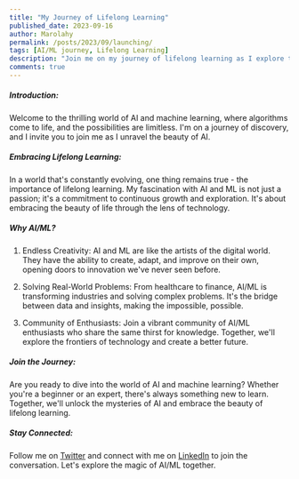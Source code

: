 ```yaml
---
title: "My Journey of Lifelong Learning"
published_date: 2023-09-16
author: Marolahy
permalink: /posts/2023/09/launching/
tags: [AI/ML journey, Lifelong Learning]
description: "Join me on my journey of lifelong learning as I explore the world of AI and machine learning. Discover the endless creativity of AI/ML, how it's solving real-world problems, and the vibrant community of enthusiasts behind it."
comments: true
---
```


##### **Introduction:**
Welcome to the thrilling world of AI and machine learning, where algorithms come to life, and the possibilities are limitless. I'm on a journey of discovery, and I invite you to join me as I unravel the beauty of AI.

##### Embracing Lifelong Learning:

In a world that's constantly evolving, one thing remains true - the importance of lifelong learning. My fascination with AI and ML is not just a passion; it's a commitment to continuous growth and exploration. It's about embracing the beauty of life through the lens of technology.

##### Why AI/ML?

1. Endless Creativity:
AI and ML are like the artists of the digital world. They have the ability to create, adapt, and improve on their own, opening doors to innovation we've never seen before.

2. Solving Real-World Problems:
From healthcare to finance, AI/ML is transforming industries and solving complex problems. It's the bridge between data and insights, making the impossible, possible.

3. Community of Enthusiasts:
Join a vibrant community of AI/ML enthusiasts who share the same thirst for knowledge. Together, we'll explore the frontiers of technology and create a better future.

##### Join the Journey:

Are you ready to dive into the world of AI and machine learning? Whether you're a beginner or an expert, there's always something new to learn. Together, we'll unlock the mysteries of AI and embrace the beauty of lifelong learning.

##### Stay Connected:

Follow me on [Twitter](https://twitter.com/Massa_Be) and connect with me on [LinkedIn](https://www.linkedin.com/in/andriamarolahy-rabetokotany-a84986143/) to join the conversation. Let's explore the magic of AI/ML together.